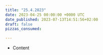 ```yaml
---
title: "25.4.2023"
date: 2023-04-25 00:00:00 +0000 UTC
date_published: 2023-07-13T14:51:56+02:00
draft: false
pizzas_consumed: 

---
```


- Content
